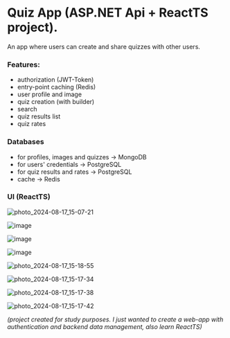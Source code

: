 # Quiz App (ASP.NET Api + ReactTS project).
An app where users can create and share quizzes with other users.

### Features:
- authorization (JWT-Token)
- entry-point caching (Redis)
- user profile and image
- quiz creation (with builder)
- search
- quiz results list
- quiz rates

### Databases
- for profiles, images and quizzes -> MongoDB
- for users' credentials -> PostgreSQL
- for quiz results and rates -> PostgreSQL
- cache -> Redis 

### UI (ReactTS)
![photo_2024-08-17_15-07-21](https://github.com/user-attachments/assets/328e8280-dc57-4147-936d-7fc732c36bf2)

![image](https://github.com/Quoterlock/QuizzesWebApp/assets/109076089/9d702fb8-0771-4dc8-81a6-32d5355fdd07)

![image](https://github.com/Quoterlock/QuizzesWebApp/assets/109076089/928b0a95-00c2-40cb-82ce-7c8db33c34fa)

![image](https://github.com/Quoterlock/QuizzesWebApp/assets/109076089/ae3eb191-51b5-42a2-b289-af924131f371)

![photo_2024-08-17_15-18-55](https://github.com/user-attachments/assets/64471421-8a95-4212-ad3f-ff2291c0a764)

![photo_2024-08-17_15-17-34](https://github.com/user-attachments/assets/c6eb3f2f-e69d-43f4-bca8-a9416bec24bd)

![photo_2024-08-17_15-17-38](https://github.com/user-attachments/assets/741dc739-a8ea-42cf-97b1-f3f924bf6767)

![photo_2024-08-17_15-17-42](https://github.com/user-attachments/assets/6de8219a-c2bc-499e-ba36-f00fbabcf03b)


*(project created for study purposes. I just wanted to create a web-app with authentication and backend data management, also learn ReactTS)*
